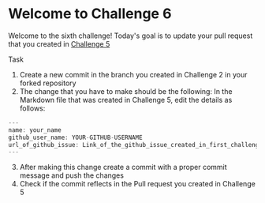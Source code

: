 # Welcome to Challenge 6

Welcome to the sixth challenge!
Today's goal is to update your pull request that you created in [Challenge 5](https://github.com/scaleracademy/scaler-september-open-source-challenge/blob/main/Challenges/challenge_5.md?plain=1)

Task
1. Create a new commit in the branch you created in Challenge 2 in your forked repository
2. The change that you have to make should be the following:
In the Markdown file that was created in Challenge 5, edit the details as follows:
```js
---
name: your_name
github_user_name: YOUR-GITHUB-USERNAME
url_of_github_issue: Link_of_the_github_issue_created_in_first_challenge
---
```
3. After making this change create a commit with a proper commit message and push the changes
4. Check if the commit reflects in the Pull request you created in Challenge 5
